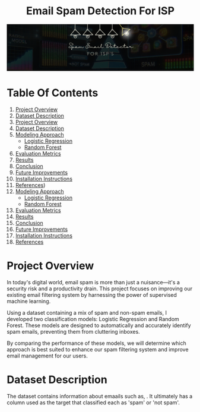 <h1 style="text-align: center;"> Email Spam Detection For ISP</h1>

![project logo](/images/spam_logo.png)

# Table Of Contents
1. [Project Overview](#project-overview)
2. [Dataset Description](https://github.com/ncmoliver/classification_challenge/blob/main/README.md#dataset-description)
1. [Project Overview](https://github.com/ncmoliver/classification_challenge/blob/main/README.md#project-overview)
2. [Dataset Description](#dataset-description)
3. [Modeling Approach](#modeling-approach)
   - [Logistic Regression](#logistic-regression)
   - [Random Forest](#random-forest)
4. [Evaluation Metrics](#evaluation-metrics)
5. [Results](#results)
6. [Conclusion](#conclusion)
7. [Future Improvements](#future-improvements)
8. [Installation Instructions](#installation-instructions)
11. [References](#references))
3. [Modeling Approach](#modeling-approach)
   - [Logistic Regression](#logistic-regression)
   - [Random Forest](#random-forest)
4. [Evaluation Metrics](#evaluation-metrics)
5. [Results](#results)
6. [Conclusion](#conclusion)
7. [Future Improvements](#future-improvements)
8. [Installation Instructions](#installation-instructions)
11. [References](#references)

# Project Overview
In today's digital world, email spam is more than just a nuisance—it's a security risk and a productivity drain. This project focuses on improving our existing email filtering system by harnessing the power of supervised machine learning.

Using a dataset containing a mix of spam and non-spam emails, I developed two classification models: Logistic Regression and Random Forest. These models are designed to automatically and accurately identify spam emails, preventing them from cluttering inboxes.

By comparing the performance of these models, we will determine which approach is best suited to enhance our spam filtering system and improve email management for our users.

# Dataset Description
The dataset contains information about emaails such as, . It ultimately has a column used as the target that classified each as 'spam' or 'not spam'. 

